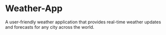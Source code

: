 # Weather-App
A user-friendly weather application that provides real-time weather updates and forecasts for any city across the world.
